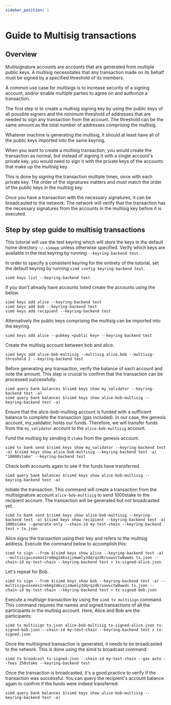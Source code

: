 ```yaml
---
sidebar_position: 1
---
```


# Guide to Multisig transactions

## Overview

Multisignature accounts are accounts that are generated from multiple public keys. A multisig necessitates that any transaction made on its behalf must be signed by a specified threshold of its members.

A common use case for multisigs is to increase security of a signing account, and/or enable multiple parties to agree on and authorize a transaction.

The first step is to create a multisig signing key by using the public keys of all possible signers and the minimum threshold of addresses that are needed to sign any transaction from the account. The threshold can be the same amount as the total number of addresses comprising the multisig.

Whatever machine is generating the multisig, it should at least have all of the public keys imported into the same keyring.

When you want to create a multisig transaction, you would create the transaction as normal, but instead of signing it with a single account's private key, you would need to sign it with the private keys of the accounts that make up the multisig key.

This is done by signing the transaction multiple times, once with each private key. The order of the signatures matters and must match the order of the public keys in the multisig key.

Once you have a transaction with the necessary signatures, it can be broadcasted to the network. The network will verify that the transaction has the necessary signatures from the accounts in the multisig key before it is executed.

## Step by step guide to multisig transactions

This tutorial will use the test keyring which will store the keys in the default home directory `~/.simapp` unless otherwise specified.
Verify which keys are available in the test keyring by running `--keyring-backend test`.

In order to specify a consistent keyring for the entirety of the tutorial, set the default keyring by running `simd config keyring-backend test`.

```shell
simd keys list --keyring-backend test
````

If you don't already have accounts listed create the accounts using the below.
```shell
simd keys add alice --keyring-backend test
simd keys add bob --keyring-backend test
simd keys add recipient --keyring-backend test
```

Alternatively the public keys comprising the multisig can be imported into the keyring.
```shell
simd keys add alice --pubkey <public key> --keyring backend test
```

Create the multisig account between bob and alice.
```shell 
simd keys add alice-bob-multisig --multisig alice,bob --multisig-threshold 2 --keyring-backend test
```

Before generating any transaction, verify the balance of each account and note the amount. This step is crucial to confirm that the transaction can be processed successfully.
```shell
simd query bank balances $(simd keys show my_validator --keyring-backend test -a)
simd query bank balances $(simd keys show alice-bob-multisig --keyring-backend test -a)
```

Ensure that the alice-bob-multisig account is funded with a sufficient balance to complete the transaction (gas included). In our case, the genesis account, my_validator, holds our funds. Therefore, we will transfer funds from the `my_validator` account to the `alice-bob-multisig` account.

Fund the multisig by sending it `stake` from the genesis account.
```shell
simd tx bank send $(simd keys show my_validator --keyring-backend test -a) $(simd keys show alice-bob-multisig --keyring-backend test -a) "10000stake" --keyring-backend test
```

Check both accounts again to see if the funds have transferred.
```shell
simd query bank balances $(simd keys show alice-bob-multisig --keyring-backend test -a)
```

Initiate the transaction. This command will create a transaction from the multisignature account `alice-bob-multisig` to send 1000stake to the recipient account. The transaction will be generated but not broadcasted yet.
```shell
simd tx bank send $(simd keys show alice-bob-multisig --keyring-backend test -a) $(simd keys show recipient --keyring-backend test -a) 1000stake --generate-only --chain-id my-test-chain --keyring-backend test > tx.json
```

Alice signs the transaction using their key and refers to the multisig address. Execute the command below to accomplish this:
```shell
simd tx sign --from $(simd keys show alice --keyring-backend test -a) --multisig=cosmos1re6mg24kvzjzmwmly3dqrqzdkruxwvctw8wwds tx.json --chain-id my-test-chain --keyring-backend test > tx-signed-alice.json
```

Let's repeat for Bob.
```shell 
simd tx sign --from $(simd keys show bob --keyring-backend test -a) --multisig=cosmos1re6mg24kvzjzmwmly3dqrqzdkruxwvctw8wwds tx.json --chain-id my-test-chain --keyring-backend test > tx-signed-bob.json
```

Execute a multisign transaction by using the `simd tx multisign` command. This command requires the names and signed transactions of all the participants in the multisig account. Here, Alice and Bob are the participants:
```shell
simd tx multisign tx.json alice-bob-multisig tx-signed-alice.json tx-signed-bob.json --chain-id my-test-chain --keyring-backend test > tx-signed.json
```

Once the multisigned transaction is generated, it needs to be broadcasted to the network. This is done using the simd tx broadcast command:
```shell
simd tx broadcast tx-signed.json --chain-id my-test-chain --gas auto --fees 250stake --keyring-backend test
```

Once the transaction is broadcasted, it's a good practice to verify if the transaction was successful. You can query the recipient's account balance again to confirm if the funds were indeed transferred:
```shell
simd query bank balances $(simd keys show alice-bob-multisig --keyring-backend test -a)
```

